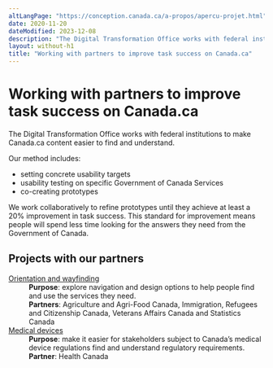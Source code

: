 ```yaml
---
altLangPage: "https://conception.canada.ca/a-propos/apercu-projet.html"
date: 2020-11-20
dateModified: 2023-12-08
description: "The Digital Transformation Office works with federal institutions to make Canada.ca content easier to find and understand."
layout: without-h1
title: "Working with partners to improve task success on Canada.ca"
---
```

<h1 property="name headline" id="wb-cont" dir="ltr">Working with partners to improve task success on Canada.ca</h1>
<p>The Digital Transformation Office works with federal institutions to make Canada.ca content easier to find and understand.</p>
<p>Our method includes:</p>
<ul>
  <li>setting concrete usability targets</li>
  <li>usability testing on specific Government of Canada Services</li>
  <li>co-creating prototypes</li>
</ul>
<p>We work collaboratively to refine prototypes until they achieve at least a 20% improvement in task success.  This standard for improvement means people will spend less time looking for the answers they need from the Government of Canada.</p>
<h2>Projects with our partners</h2>
<div class="row mrgn-tp-lg">
  <div class="col-md-8">
    <dl class="dl-horizontal">
      <dt><a href="project-overview-en-08.html">Orientation and wayfinding</a></dt>
      <dd><strong>Purpose</strong>: explore navigation and design options to help people find and use the services they need.</dd>
      <dd><strong>Partners</strong>: Agriculture and Agri-Food Canada, Immigration, Refugees and Citizenship Canada, Veterans Affairs Canada and Statistics Canada</dd>
      <dt><a href="project-overview-en-09.html">Medical devices</a></dt>
      <dd><strong>Purpose</strong>: make it easier for stakeholders subject to Canada’s medical device regulations find and understand regulatory requirements.</dd>
      <dd><strong>Partner</strong>: Health Canada</dd>
    </dl>
  </div>
</div>

